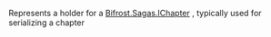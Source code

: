 Represents a holder for a [Bifrost.Sagas.IChapter](Bifrost.Sagas.IChapter) , typically used for serializing a chapter